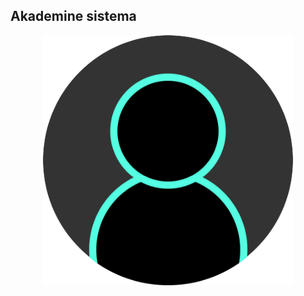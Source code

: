 ## Akademine sistema
<p align="center"><a href="" target="_blank"><img src="/public/images/logo.png" width="400"></a></p>

<br/>

